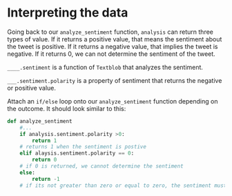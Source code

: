 # Interpreting the data

Going back to our `analyze_sentiment` function, `analysis` can return three types of value. If it returns a positive value, that means the sentiment about the tweet is positive. If it returns a negative value, that implies the tweet is negative. If it returns 0, we can not determine the sentiment of the tweet.

`____.sentiment` is a function of `Textblob` that analyzes the sentiment.

`___.sentiment.polarity` is a property of sentiment that returns the negative or positive value.

Attach an `if/else` loop onto our `analyze_sentiment` function depending on the outcome. It should look similar to this:

```python
def analyze_sentiment 
    #...
    if analysis.sentiment.polarity >0:
        return 1
    # returns 1 when the sentiment is postive 
    elif alaysis.sentiment.polarity == 0:
        return 0
    # if 0 is returned, we cannot determine the sentiment
    else: 
        return -1
    # if its not greater than zero or equal to zero, the sentiment must be positive.
```

